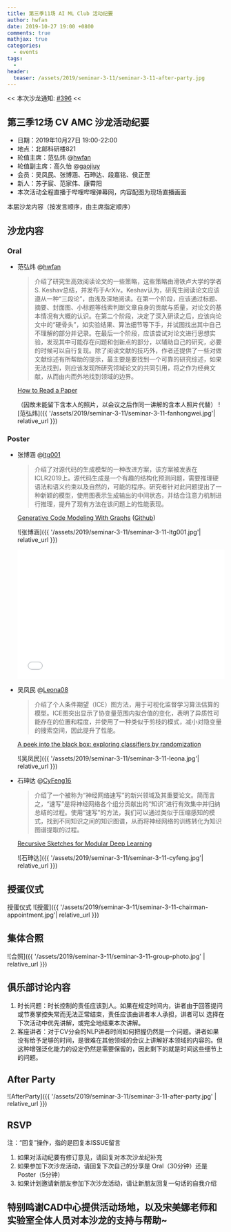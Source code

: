 ```yaml
---
title: 第三季11场 AI ML Club 活动纪要
author: hwfan
date: 2019-10-27 19:00 +0800
comments: true
mathjax: true
categories: 
  - events
tags:
  - 
header:
  teaser: /assets/2019/seminar-3-11/seminar-3-11-after-party.jpg
---
```


<< 本次沙龙通知: [#396](https://github.com/BUPT/ai-ml.club/issues/396)  <<

## 第三季12场 CV AMC 沙龙活动纪要

- 日期：2019年10月27日 19:00-22:00
- 地点：北邮科研楼821
- 轮值主席：范弘炜 @[hwfan](https://github.com/hwfan)
- 轮值副主席：高久怡 @[gaojiuy](https://github.com/gaojiuy)
- 会员：吴凤民、张博涵、石珅达、段嘉铭、侯正罡
- 新人：苏子宸、范家伟、康霄阳
- 本次活动全程直播于哔哩哔哩弹幕网，内容配图为现场直播画面

本届沙龙内容（按发言顺序，由主席指定顺序）

## 沙龙内容

### Oral

- 范弘炜 @[hwfan](https://github.com/hwfan)

  >介绍了研究生高效阅读论文的一些策略，这些策略由滑铁卢大学的学者S. Keshav总结，并发布于ArXiv。Keshav认为，研究生阅读论文应该遵从一种“三段论”，由浅及深地阅读。在第一个阶段，应该通过标题、摘要、封面图、小标题等线索判断文章自身的贡献与质量，对论文的基本情况有大概的认识。在第二个阶段，决定了深入研读之后，应该向论文中的“硬骨头”，如实验结果、算法细节等下手，并试图找出其中自己不理解的部分并记录。在最后一个阶段，应该尝试对论文进行思想实验，发现其中可能存在问题和创新点的部分，以辅助自己的研究，必要的时候可以自行复现。除了阅读文献的技巧外，作者还提供了一些对做文献综述有所帮助的提示，最主要是要找到一个可靠的研究综述，如果无法找到，则应该发现所研究领域论文的共同引用，将之作为经典文献，从而由内而外地找到领域的边界。

  [How to Read a Paper](https://web.stanford.edu/class/ee384m/Handouts/HowtoReadPaper.pdf)

  （因故未能留下含本人的照片，以会议之后作同一讲解的含本人照片代替）
    ![范弘炜]({{ '/assets/2019/seminar-3-11/seminar-3-11-fanhongwei.jpg'| relative_url }})

### Poster

- 张博涵 @[ltg001](https://github.com/ltg001)

  >介绍了对源代码的生成模型的一种改进方案，该方案被发表在ICLR2019上。源代码生成是一个有趣的结构化预测问题，需要推理硬语法和语义约束以及自然的，可能的程序。研究者针对此问题提出了一种新颖的模型，使用图表示生成输出的中间状态，并结合注意力机制进行推理，提升了现有方法在该问题上的性能表现。
  
  [Generative Code Modeling With Graphs](https://arxiv.org/pdf/1805.08490.pdf)
  ([Github](https://github.com/Microsoft/graph-based-code-modelling))

  ![张博涵]({{ '/assets/2019/seminar-3-11/seminar-3-11-ltg001.jpg'| relative_url }})

  <div class="zoom-container" style="
      position: relative;
      padding-bottom:56.25%;
      padding-top:30px;
      height:0;
      overflow:hidden;
  ">
    <iframe
      src='{{ '/assets/js/viewer-js/' | relative_url }}#{{ '/assets/2019/seminar-3-11/ltg001.pdf' | relative_url }}'
      width='560'
      height='315'
      allowfullscreen
      webkitallowfullscreen
      frameborder="0"
      style="
        position: absolute;
        top:0;
        left:0;
        width:100%;
        height:100%;
      "
    ></iframe>
  </div>

- 吴凤民 @[Leona08](https://github.com/Leona08)
  
  >介绍了个人条件期望（ICE）图方法，用于可视化监督学习算法估算的模型。ICE图突出显示了协变量范围内拟合值的变化，表明了异质性可能存在的位置和程度，并使用了一种类似于剪枝的模式，减小对隐变量的搜索空间，因此提升了性能。

  [A peek into the black box: exploring classifiers by randomization](https://arxiv.org/pdf/1309.6392.pdf)

  ![吴凤民]({{ '/assets/2019/seminar-3-11/seminar-3-11-leona.jpg'| relative_url }})

- 石珅达 @[CyFeng16](https://github.com/CyFeng16)

  >介绍了一个被称为“神经网络速写”的新兴领域及其重要论文。简而言之，“速写”是将神经网络各个组分贡献出的“知识”进行有效集中并归纳总结的过程。使用“速写”的方法，我们可以通过类似于压缩感知的模式，找到不同知识之间的知识图谱，从而将神经网络的训练转化为知识图谱提取的过程。

  [Recursive Sketches for Modular Deep Learning](https://arxiv.org/abs/1905.12730)

  ![石珅达]({{ '/assets/2019/seminar-3-11/seminar-3-11-cyfeng.jpg'| relative_url }})

## 授蛋仪式

授蛋仪式
![授蛋]({{ '/assets/2019/seminar-3-11/seminar-3-11-chairman-appointment.jpg'| relative_url }})

## 集体合照

![合照]({{ '/assets/2019/seminar-3-11/seminar-3-11-group-photo.jpg' | relative_url }})

## 俱乐部讨论内容

1. 时长问题：时长控制的责任应该到人。如果在规定时间内，讲者由于回答提问或节奏掌控失常而无法正常结束，责任应该由讲者本人承担，讲者可以
选择在下次活动中优先讲解，或完全地结束本次讲解。
2. 客座讲者：对于CV分会的NLP讲者时间如何把握仍然是一个问题。讲者如果没有给予足够的时间，是很难在其他领域的会议上讲解好本领域的内容的。但这种增强泛化能力的设定仍然是需要保留的，因此剩下的就是时间这些细节上的问题。

## After Party

![AfterParty]({{ '/assets/2019/seminar-3-11/seminar-3-11-after-party.jpg' | relative_url }})

## RSVP

注：“回复”操作，指的是回复本ISSUE留言

1. 如果对活动纪要有修订意见，请回复对本次沙龙纪补充
2. 如果参加下次沙龙活动，请回复下次自己的分享是 Oral（30分钟）还是Poster（5分钟）
3. 如果计划邀请新朋友参加下次沙龙活动，请让新朋友回复一句话的自我介绍

## 特别鸣谢CAD中心提供活动场地，以及宋美娜老师和实验室全体人员对本沙龙的支持与帮助~
